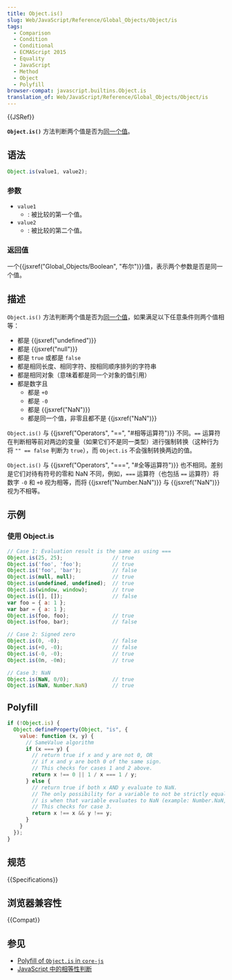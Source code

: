 ```yaml
---
title: Object.is()
slug: Web/JavaScript/Reference/Global_Objects/Object/is
tags:
  - Comparison
  - Condition
  - Conditional
  - ECMAScript 2015
  - Equality
  - JavaScript
  - Method
  - Object
  - Polyfill
browser-compat: javascript.builtins.Object.is
translation_of: Web/JavaScript/Reference/Global_Objects/Object/is
---
```

{{JSRef}}

**`Object.is()`** 方法判断两个值是否为[同一个值](/zh-CN/docs/Web/JavaScript/Equality_comparisons_and_sameness)。

## 语法

```js
Object.is(value1, value2);
```

### 参数

- `value1`
  - : 被比较的第一个值。
- `value2`
  - : 被比较的第二个值。

### 返回值

一个{{jsxref("Global_Objects/Boolean", "布尔")}}值，表示两个参数是否是同一个值。

## 描述

`Object.is()` 方法判断两个值是否为[同一个值](/zh-CN/docs/Web/JavaScript/Equality_comparisons_and_sameness)，如果满足以下任意条件则两个值相等：

- 都是 {{jsxref("undefined")}}
- 都是 {{jsxref("null")}}
- 都是 `true` 或都是 `false`
- 都是相同长度、相同字符、按相同顺序排列的字符串
- 都是相同对象（意味着都是同一个对象的值引用）
- 都是数字且
  - 都是 `+0`
  - 都是 `-0`
  - 都是 {{jsxref("NaN")}}
  - 都是同一个值，非零且都不是 {{jsxref("NaN")}}

`Object.is()` 与 {{jsxref("Operators", "==", "#相等运算符")}} 不同。`==` 运算符在判断相等前对两边的变量（如果它们不是同一类型）进行强制转换（这种行为将 `"" == false` 判断为 `true`），而 `Object.is` 不会强制转换两边的值。

`Object.is()` 与 {{jsxref("Operators", "===", "#全等运算符")}} 也不相同。差别是它们对待有符号的零和 NaN 不同，例如，`===` 运算符（也包括 `==` 运算符）将数字 `-0` 和 `+0` 视为相等，而将 {{jsxref("Number.NaN")}} 与 {{jsxref("NaN")}} 视为不相等。

## 示例

### 使用 Object.is

```js
// Case 1: Evaluation result is the same as using ===
Object.is(25, 25);                // true
Object.is('foo', 'foo');          // true
Object.is('foo', 'bar');          // false
Object.is(null, null);            // true
Object.is(undefined, undefined);  // true
Object.is(window, window);        // true
Object.is([], []);                // false
var foo = { a: 1 };
var bar = { a: 1 };
Object.is(foo, foo);              // true
Object.is(foo, bar);              // false

// Case 2: Signed zero
Object.is(0, -0);                 // false
Object.is(+0, -0);                // false
Object.is(-0, -0);                // true
Object.is(0n, -0n);               // true

// Case 3: NaN
Object.is(NaN, 0/0);              // true
Object.is(NaN, Number.NaN)        // true
```

## Polyfill

```js
if (!Object.is) {
  Object.defineProperty(Object, "is", {
    value: function (x, y) {
      // SameValue algorithm
      if (x === y) {
        // return true if x and y are not 0, OR
        // if x and y are both 0 of the same sign.
        // This checks for cases 1 and 2 above.
        return x !== 0 || 1 / x === 1 / y;
      } else {
        // return true if both x AND y evaluate to NaN.
        // The only possibility for a variable to not be strictly equal to itself
        // is when that variable evaluates to NaN (example: Number.NaN, 0/0, NaN).
        // This checks for case 3.
        return x !== x && y !== y;
      }
    }
  });
}
```

## 规范

{{Specifications}}

## 浏览器兼容性

{{Compat}}

## 参见

- [Polyfill of `Object.is` in `core-js`](https://github.com/zloirock/core-js#ecmascript-object)
- [JavaScript 中的相等性判断](/zh-CN/docs/Web/JavaScript/Equality_comparisons_and_sameness)
